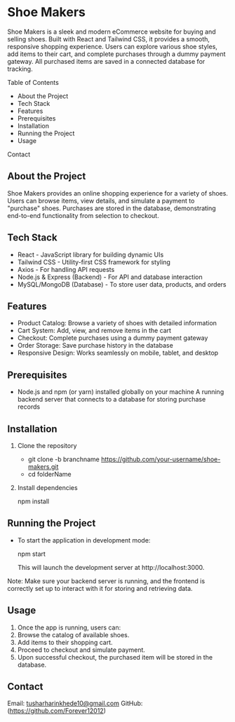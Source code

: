 # Shoe Makers
Shoe Makers is a sleek and modern eCommerce website for buying and selling shoes. Built with React and Tailwind CSS, it provides a smooth, responsive shopping experience. Users can explore various shoe styles, add items to their cart, and complete purchases through a dummy payment gateway. All purchased items are saved in a connected database for tracking.

Table of Contents
 - About the Project
 - Tech Stack
 - Features
 - Prerequisites
 - Installation
 - Running the Project
 - Usage

Contact

## About the Project
Shoe Makers provides an online shopping experience for a variety of shoes. Users can browse items, view details, and simulate a payment to "purchase" shoes. Purchases are stored in the database, demonstrating end-to-end functionality from selection to checkout.

## Tech Stack
 - React - JavaScript library for building dynamic UIs
 - Tailwind CSS - Utility-first CSS framework for styling
 - Axios - For handling API requests
 - Node.js & Express (Backend) - For API and database interaction
 - MySQL/MongoDB (Database) - To store user data, products, and orders

## Features

 - Product Catalog: Browse a variety of shoes with detailed information
 - Cart System: Add, view, and remove items in the cart
 - Checkout: Complete purchases using a dummy payment gateway
 - Order Storage: Save purchase history in the database
 - Responsive Design: Works seamlessly on mobile, tablet, and desktop

## Prerequisites
 - Node.js and npm (or yarn) installed globally on your machine
   A running backend server that connects to a database for storing purchase records

## Installation

 1. Clone the repository

    - git clone -b branchname https://github.com/your-username/shoe-makers.git
    - cd folderName

  2. Install dependencies

     npm install

## Running the Project
  - To start the application in development mode:

    npm start


    This will launch the development server at http://localhost:3000.

Note: Make sure your backend server is running, and the frontend is correctly set up to interact with it for storing and retrieving data.

## Usage

1. Once the app is running, users can:
2. Browse the catalog of available shoes.
3. Add items to their shopping cart.
4. Proceed to checkout and simulate payment.
5. Upon successful checkout, the purchased item will be stored in the database.

## Contact
Email:  tusharharinkhede10@gmail.com
GitHub: (https://github.com/Forever12012)
